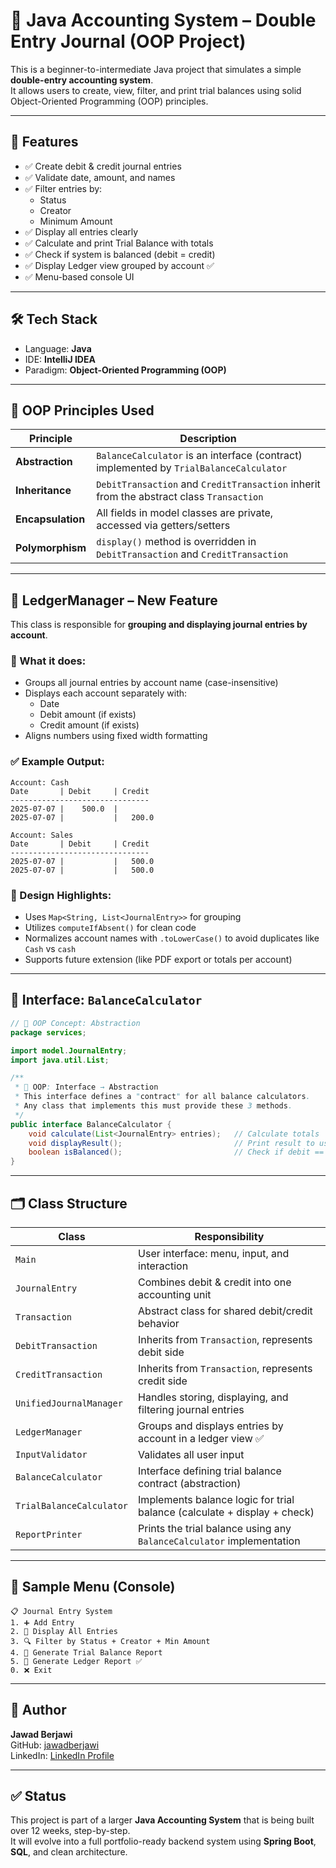 # 🧾 Java Accounting System – Double Entry Journal (OOP Project)

This is a beginner-to-intermediate Java project that simulates a simple **double-entry accounting system**.  
It allows users to create, view, filter, and print trial balances using solid Object-Oriented Programming (OOP) principles.

---

## 📌 Features

- ✅ Create debit & credit journal entries
- ✅ Validate date, amount, and names
- ✅ Filter entries by:
  - Status
  - Creator
  - Minimum Amount
- ✅ Display all entries clearly
- ✅ Calculate and print Trial Balance with totals
- ✅ Check if system is balanced (debit = credit)
- ✅ Display Ledger view grouped by account ✅
- ✅ Menu-based console UI

---

## 🛠️ Tech Stack

- Language: **Java**
- IDE: **IntelliJ IDEA**
- Paradigm: **Object-Oriented Programming (OOP)**

---

## 🧠 OOP Principles Used

| Principle        | Description                                                                 |
|------------------|-----------------------------------------------------------------------------|
| **Abstraction**  | `BalanceCalculator` is an interface (contract) implemented by `TrialBalanceCalculator` |
| **Inheritance**  | `DebitTransaction` and `CreditTransaction` inherit from the abstract class `Transaction` |
| **Encapsulation**| All fields in model classes are private, accessed via getters/setters         |
| **Polymorphism** | `display()` method is overridden in `DebitTransaction` and `CreditTransaction` |

---

## 📘 LedgerManager – New Feature

This class is responsible for **grouping and displaying journal entries by account**.

### 🔹 What it does:
- Groups all journal entries by account name (case-insensitive)
- Displays each account separately with:
  - Date
  - Debit amount (if exists)
  - Credit amount (if exists)
- Aligns numbers using fixed width formatting

### ✅ Example Output:
```
Account: Cash
Date       | Debit     | Credit
-------------------------------
2025-07-07 |    500.0  |         
2025-07-07 |           |   200.0

Account: Sales
Date       | Debit     | Credit
-------------------------------
2025-07-07 |           |   500.0
2025-07-07 |           |   500.0
```

### 🧩 Design Highlights:
- Uses `Map<String, List<JournalEntry>>` for grouping
- Utilizes `computeIfAbsent()` for clean code
- Normalizes account names with `.toLowerCase()` to avoid duplicates like `Cash` vs `cash`
- Supports future extension (like PDF export or totals per account)

---

## 🧱 Interface: `BalanceCalculator`

```java
// 📄 OOP Concept: Abstraction
package services;

import model.JournalEntry;
import java.util.List;

/**
 * 🔹 OOP: Interface → Abstraction
 * This interface defines a "contract" for all balance calculators.
 * Any class that implements this must provide these 3 methods.
 */
public interface BalanceCalculator {
    void calculate(List<JournalEntry> entries);   // Calculate totals
    void displayResult();                         // Print result to user
    boolean isBalanced();                         // Check if debit == credit
}
```

---

## 🗂️ Class Structure

| Class                    | Responsibility                                                              |
|--------------------------|------------------------------------------------------------------------------|
| `Main`                   | User interface: menu, input, and interaction                                |
| `JournalEntry`           | Combines debit & credit into one accounting unit                            |
| `Transaction`            | Abstract class for shared debit/credit behavior                             |
| `DebitTransaction`       | Inherits from `Transaction`, represents debit side                          |
| `CreditTransaction`      | Inherits from `Transaction`, represents credit side                         |
| `UnifiedJournalManager`  | Handles storing, displaying, and filtering journal entries                  |
| `LedgerManager`          | Groups and displays entries by account in a ledger view ✅                  |
| `InputValidator`         | Validates all user input                                                    |
| `BalanceCalculator`      | Interface defining trial balance contract (abstraction)                     |
| `TrialBalanceCalculator` | Implements balance logic for trial balance (calculate + display + check)    |
| `ReportPrinter`          | Prints the trial balance using any `BalanceCalculator` implementation       |

---

## 🧪 Sample Menu (Console)

```text
📋 Journal Entry System
1. ➕ Add Entry
2. 📘 Display All Entries
3. 🔍 Filter by Status + Creator + Min Amount
4. 🧾 Generate Trial Balance Report
5. 📒 Generate Ledger Report ✅
0. ❌ Exit
```

---

## 📎 Author

**Jawad Berjawi**  
GitHub: [jawadberjawi](https://github.com/jawadberjawi)  
LinkedIn: [LinkedIn Profile](https://www.linkedin.com/in/jawad-berjawi-8558ab370)

---

## ✅ Status

This project is part of a larger **Java Accounting System** that is being built over 12 weeks, step-by-step.  
It will evolve into a full portfolio-ready backend system using **Spring Boot**, **SQL**, and clean architecture.